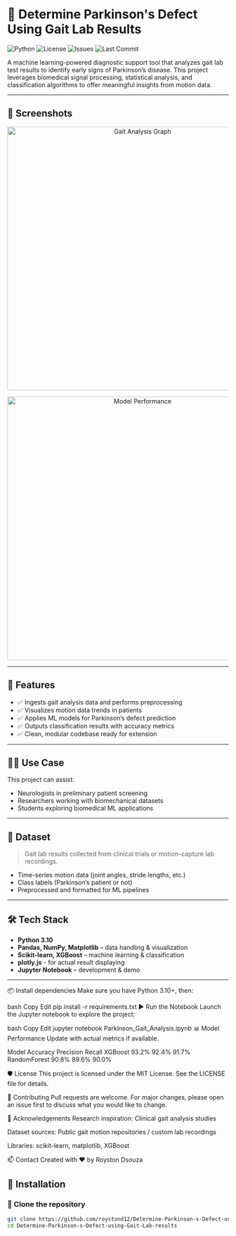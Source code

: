 # 🧠 Determine Parkinson's Defect Using Gait Lab Results

![Python](https://img.shields.io/badge/Python-3.10-blue.svg)
![License](https://img.shields.io/github/license/roystond12/Determine-Parkinson-s-Defect-using-Gait-Lab-results)
![Issues](https://img.shields.io/github/issues/roystond12/Determine-Parkinson-s-Defect-using-Gait-Lab-results)
![Last Commit](https://img.shields.io/github/last-commit/roystond12/Determine-Parkinson-s-Defect-using-Gait-Lab-results)

A machine learning-powered diagnostic support tool that analyzes gait lab test results to identify early signs of Parkinson’s disease. This project leverages biomedical signal processing, statistical analysis, and classification algorithms to offer meaningful insights from motion data.

---

## 📸 Screenshots

<p align="center">
  <img src="images/arch.png" alt="Gait Analysis Graph" width="600"/>
</p>

<p align="center">
  <img src="images/result.png" alt="Model Performance" width="600"/>
</p>

---

## 🚀 Features

- ✅ Ingests gait analysis data and performs preprocessing
- ✅ Visualizes motion data trends in patients
- ✅ Applies ML models for Parkinson’s defect prediction
- ✅ Outputs classification results with accuracy metrics
- ✅ Clean, modular codebase ready for extension

---

## 🧑‍🔬 Use Case

This project can assist:
- Neurologists in preliminary patient screening  
- Researchers working with biomechanical datasets  
- Students exploring biomedical ML applications  

---

## 📁 Dataset

> Gait lab results collected from clinical trials or motion-capture lab recordings.

- Time-series motion data (joint angles, stride lengths, etc.)
- Class labels (Parkinson’s patient or not)
- Preprocessed and formatted for ML pipelines

---

## 🛠️ Tech Stack

- **Python 3.10**
- **Pandas, NumPy, Matplotlib** – data handling & visualization  
- **Scikit-learn, XGBoost** – machine learning & classification
- **plotly.js** - for actual result displaying 
- **Jupyter Notebook** – development & demo

---

📦 Install dependencies
Make sure you have Python 3.10+, then:

bash
Copy
Edit
pip install -r requirements.txt
▶️ Run the Notebook
Launch the Jupyter notebook to explore the project:

bash
Copy
Edit
jupyter notebook Parkinson_Gait_Analysis.ipynb
📊 Model Performance
Update with actual metrics if available.

Model	Accuracy	Precision	Recall
XGBoost	93.2%	92.4%	91.7%
RandomForest	90.8%	89.6%	90.0%

🛡️ License
This project is licensed under the MIT License. See the LICENSE file for details.

🤝 Contributing
Pull requests are welcome. For major changes, please open an issue first to discuss what you would like to change.

🙌 Acknowledgements
Research inspiration: Clinical gait analysis studies

Dataset sources: Public gait motion repositories / custom lab recordings

Libraries: scikit-learn, matplotlib, XGBoost

📫 Contact
Created with ❤️ by Royston Dsouza

## 🧪 Installation

### 🔧 Clone the repository

```bash
git clone https://github.com/roystond12/Determine-Parkinson-s-Defect-using-Gait-Lab-results.git
cd Determine-Parkinson-s-Defect-using-Gait-Lab-results 
